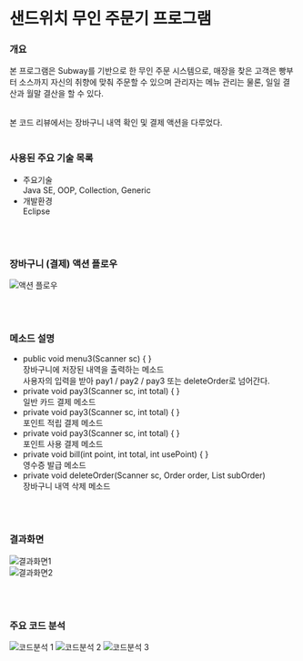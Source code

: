 # 샌드위치 무인 주문기 프로그램
### 개요
본 프로그램은 Subway를 기반으로 한 무인 주문 시스템으로, 매장을 찾은 고객은 빵부터 소스까지 자신의 취향에 맞춰 주문할 수 있으며 관리자는 메뉴 관리는 물론, 일일 결산과 월말 결산을 할 수 있다.  


<br>  
본 코드 리뷰에서는 장바구니 내역 확인 및 결제 액션을 다루었다.  
<br>    
<br>

  
### 사용된 주요 기술 목록
* 주요기술  
Java SE, OOP, Collection, Generic
* 개발환경  
Eclipse  
<br>  
<br>  

### 장바구니 (결제) 액션 플로우 
![액션 플로우](img/actionflow.png)

<br>  
<br>  


### 메소드 설명
* public void menu3(Scanner sc) { }  
 장바구니에 저장된 내역을 출력하는 메소드  
사용자의 입력을 받아 pay1 / pay2 / pay3 또는 deleteOrder로 넘어간다.
* private void pay3(Scanner sc, int total) { }  
    일반 카드 결제 메소드
* private void pay3(Scanner sc, int total) { }  
    포인트 적립 결제 메소드
* private void pay3(Scanner sc, int total) { }  
    포인트 사용 결제 메소드 
* private void bill(int point, int total, int usePoint) { }  
    영수증 발급 메소드
* private void deleteOrder(Scanner sc, Order order, List<SubOrder> subOrder)  
    장바구니 내역 삭제 메소드 

<br>  
<br>  

### 결과화면
![결과화면1](img/결과화면1.png)  
![결과화면2](img/결과화면2.png)  

<br>  
<br>  

### 주요 코드 분석
![코드분석 1](img/menu3.png)
![코드분석 2](img/pay예시.png)
![코드분석 3](img/삭제.png)
